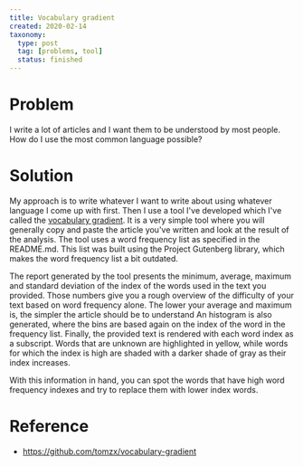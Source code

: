 ```yaml
---
title: Vocabulary gradient
created: 2020-02-14
taxonomy:
  type: post
  tag: [problems, tool]
  status: finished
---
```


# Problem
I write a lot of articles and I want them to be understood by most people. How do I use the most common language possible?

# Solution
My approach is to write whatever I want to write about using whatever language I come up with first. Then I use a tool I've developed which I've called the [vocabulary gradient](https://github.com/tomzx/vocabulary-gradient). It is a very simple tool where you will generally copy and paste the article you've written and look at the result of the analysis. The tool uses a word frequency list as specified in the README.md. This list was built using the Project Gutenberg library, which makes the word frequency list a bit outdated.

The report generated by the tool presents the minimum, average, maximum and standard deviation of the index of the words used in the text you provided. Those numbers give you a rough overview of the difficulty of your text based on word frequency alone. The lower your average and maximum is, the simpler the article should be to understand An histogram is also generated, where the bins are based again on the index of the word in the frequency list. Finally, the provided text is rendered with each word index as a subscript. Words that are unknown are highlighted in yellow, while words for which the index is high are shaded with a darker shade of gray as their index increases.

With this information in hand, you can spot the words that have high word frequency indexes and try to replace them with lower index words.

# Reference
* https://github.com/tomzx/vocabulary-gradient
